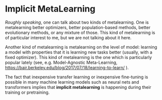 # Implicit MetaLearning

_Roughly speaking_, one can talk about two kinds of metalearning. One is metalearning better optimizers,
better population-based methods, better evolutionary methods, or any mixture of those. This kind of metalearning
is of particular interest to me, but we are not talking about it here.

Another kind of metalearning is metalearning on the level of model: learning a model with properties that it is learning new
tasks better (usually, with a fixed optimizer). This kind of metalearning is the one which is particularly popular
lately (see, e.g. Model-Agnostic Meta-Learning, https://bair.berkeley.edu/blog/2017/07/18/learning-to-learn/ ).

The fact that inexpensive transfer learning or inexpensive fine-tuning is possible in many machine learning models
such as neural nets and transformers implies that **implicit metalearning** is happening during their training
or pretraining.
